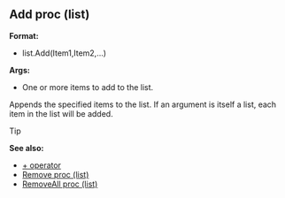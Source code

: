 ## Add proc (list)

**Format:**
+   list.Add(Item1,Item2,\...)
<!-- -->
**Args:**
+   One or more items to add to the list.


Appends the specified items to the list. If an argument is
itself a list, each item in the list will be added.

> [!TIP] 
> **See also:**
> +   [+ operator](/ref/operator/+.md) 
> +   [Remove proc (list)](/ref/list/proc/Remove.md) 
> +   [RemoveAll proc (list)](/ref/list/proc/RemoveAll.md) <!-- -->
